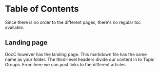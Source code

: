 # Table of Contents

Since there is no order to the different pages, there's no regular toc available.

## Landing page

DocC however has the landing page. This markdown file has the same name as your folder. The third-level headers divide our content in to Topic Groups. From here we can post links to the different articles.